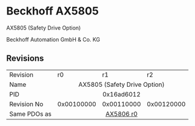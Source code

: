# Beckhoff AX5805

AX5805 (Safety Drive Option)

Beckhoff Automation GmbH & Co. KG



## Revisions
<table>
<tr >
<td>Revision</td>
<td><div class="foo">r0</div></td>
<td><div class="foo">r1</div></td>
<td><div class="foo">r2</div></td>
</tr>
<tr >
<td>Name</td>
<td colspan=3 align="center"><div class="foo">AX5805 (Safety Drive Option)</div></td>
</tr>
<tr >
<td>PID</td>
<td colspan=3 align="center"><div class="foo">0x16ad6012</div></td>
</tr>
<tr >
<td>Revision No</td>
<td>0x00100000</td>
<td>0x00110000</td>
<td>0x00120000</td>
</tr>
<tr >
<td>Same PDOs as</td>
<td colspan=3 align="center"><a href="AX5806">AX5806 r0</a></td>
</tr>
</table>
